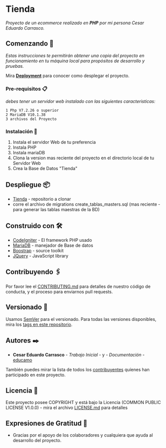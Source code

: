 # Tienda

_Proyecto de un ecommerce realizado en **PHP** por mi persona Cesar Eduardo Carrasco._

## Comenzando 🚀

_Estas instrucciones te permitirán obtener una copia del proyecto en funcionamiento en tu máquina local para propósitos de desarrollo y pruebas._

Mira **[Deployment](#Despliegue)** para conocer como desplegar el proyecto.


### Pre-requisitos 📋

_debes tener un servidor web instalado con las siguientes caracteristicas:_

```
1 Php V7.2.26 o superior
2 MariaDB V10.1.38
3 archivos del Proyecto
```

### Instalación 🔧

1. Instala el servidor Web de tu preferencia
2. Instala PHP
3. Instala mariaDB
4. Clona la version mas reciente del proyecto en el directorio local de tu Servidor Web 
5. Crea la Base de Datos "Tienda"


<a name="Despliegue"></a>
## Despliegue 📦

* [Tienda](https://github.com/educamo/tienda/) - repositorio a clonar
* corre el archivo de  migrations create_tablas_masters.sql (mas reciente - para generar las tablas maestras de la BD)

## Construido con 🛠️


* [CodeIgniter](https://www.codeigniter.com/userguide3/index.html) - El framework PHP usado
* [MariaDB](https://mariadb.org/) - manejador de Base de datos
* [Boostrap](https://getbootstrap.com/) - source toolkit
* [JQuery](https://jquery.com/) - JavaScript library

## Contribuyendo 🖇️

Por favor lee el [CONTRIBUTING.md](contributing.md) para detalles de nuestro código de conducta, y el proceso para enviarnos pull requests.


## Versionado 📌

Usamos [SemVer](http://semver.org/) para el versionado. Para todas las versiones disponibles, mira los [tags en este repositorio](https://github.com/educamo/tienda/tags).

## Autores ✒️


* **Cesar Eduardo Carrasco** - *Trabajo Inicial* - y - *Documentación* - [educamo](https://github.com/educamo)

También puedes mirar la lista de todos los [contribuyentes](Contribuyentes.md) quíenes han participado en este proyecto. 

## Licencia 📄

Este proyecto posee COPYRIGHT y está bajo la Licencia (COMMON PUBLIC LICENSE V1.0.0) - mira el archivo [LICENSE.md](LICENSE.md) para detalles

## Expresiones de Gratitud 🎁

* Gracias por el apoyo de los colaboradores y cualquiera que ayuda al desarrollo del proyecto.
